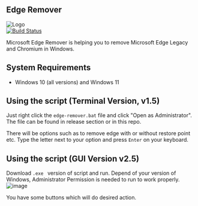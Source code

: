 ## Edge Remover
![Logo](https://i.imgur.com/SRMpQhj.png)  
[![Build Status](https://travis-ci.org/joemccann/dillinger.svg?branch=master)](https://travis-ci.org/joemccann/dillinger)

Microsoft Edge Remover is helping you to remove Microsoft Edge Legacy and Chromium in Windows.

## System Requirements

 - Windows 10 (all versions) and Windows 11

## Using the script (Terminal Version, v1.5)

Just right click the `edge-remover.bat` file and click "Open as Administrator". The file can be found in release section or in this repo.

There will be options such as to remove edge with or without restore point etc. Type the letter next to your option and press `Enter` on your keyboard. 


## Using the script (GUI Version v2.5)
Download `` .exe  `` version of script and run. Depend of your version of Windows, Administrator Permission is needed to run to work properly.
![image](https://user-images.githubusercontent.com/76656855/212618002-482373db-e4f6-4c57-bc3b-faaf4bb8589b.png)

You have some buttons which will do desired action.
